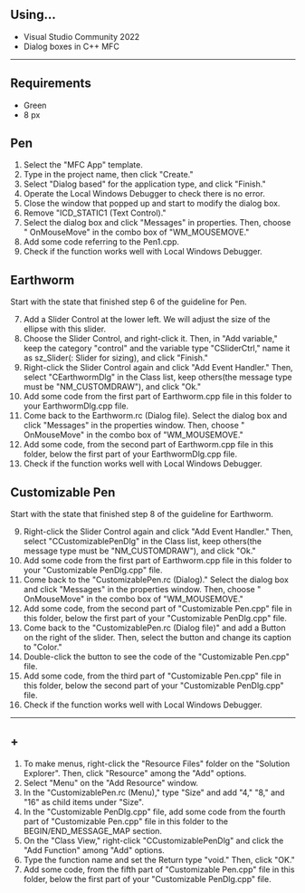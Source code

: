 ## Using...
- Visual Studio Community 2022
- Dialog boxes in C++ MFC



-------
## Requirements
- Green
- 8 px

## Pen
1. Select the "MFC App" template.
2. Type in the project name, then click "Create."
3. Select "Dialog based" for the application type, and click "Finish."
4. Operate the Local Windows Debugger to check there is no error.
5. Close the window that popped up and start to modify the dialog box.
6. Remove "ICD_STATIC1 (Text Control)."
7. Select the dialog box and click "Messages" in properties. Then, choose "<Add> OnMouseMove" in the combo box of "WM_MOUSEMOVE."
8. Add some code referring to the Pen1.cpp.
9. Check if the function works well with Local Windows Debugger.

## Earthworm
Start with the state that finished step 6 of the guideline for Pen.
<ol start="7">
  <li>Add a Slider Control at the lower left. We will adjust the size of the ellipse with this slider.</li>
  <li>Choose the Slider Control, and right-click it. Then, in "Add variable," keep the category "control" and the variable type "CSliderCtrl," name it as sz_Slider(: Slider for sizing), and click "Finish."</li> 
  <li>Right-click the Slider Control again and click "Add Event Handler." Then, select "CEarthwormDlg" in the Class list, keep others(the message type must be "NM_CUSTOMDRAW"), and click "Ok."</li>
  <li>Add some code from the first part of Earthworm.cpp file in this folder to your EarthwormDlg.cpp file.</li>
  <li>Come back to the Earthworm.rc (Dialog file). Select the dialog box and click "Messages" in the properties window. Then, choose "<Add> OnMouseMove" in the combo box of "WM_MOUSEMOVE."</li>
  <li>Add some code, from the second part of Earthworm.cpp file in this folder, below the first part of your EarthwormDlg.cpp file.</li>
  <li>Check if the function works well with Local Windows Debugger.</li>
</ol>

  
## Customizable Pen
Start with the state that finished step 8 of the guideline for Earthworm.
<ol start="9">
  <li>Right-click the Slider Control again and click "Add Event Handler." Then, select "CCustomizablePenDlg" in the Class list, keep others(the message type must be "NM_CUSTOMDRAW"), and click "Ok."</li>
  <li>Add some code from the first part of Earthworm.cpp file in this folder to your "Customizable PenDlg.cpp" file.</li>
  <li>Come back to the "CustomizablePen.rc (Dialog)." Select the dialog box and click "Messages" in the properties window. Then, choose "<Add> OnMouseMove" in the combo box of "WM_MOUSEMOVE."</li>
  <li>Add some code, from the second part of "Customizable Pen.cpp" file in this folder, below the first part of your "Customizable PenDlg.cpp" file.</li>
  <li>Come back to the "CustomizablePen.rc (Dialog file)" and add a Button on the right of the slider. Then, select the button and change its caption to "Color."</li>
  <li>Double-click the button to see the code of the "Customizable Pen.cpp" file.</li>
  <li>Add some code, from the third part of "Customizable Pen.cpp" file in this folder, below the second part of your "Customizable PenDlg.cpp" file.</li>
  <li>Check if the function works well with Local Windows Debugger.</li>
</ol>
  
  
  
  
  ---------
## +
  1. To make menus, right-click the "Resource Files" folder on the "Solution Explorer". Then, click "Resource" among the "Add" options.
  2. Select "Menu" on the "Add Resource" window.
  3. In the "CustomizablePen.rc (Menu)," type "Size" and add "4," "8," and "16" as child items under "Size".
  4. In the "Customizable PenDlg.cpp" file, add some code from the fourth part of "Customizable Pen.cpp" file in this folder to the BEGIN/END_MESSAGE_MAP section.
  5. On the "Class View," right-click "CCustomizablePenDlg" and click the "Add Function" among "Add" options.
  6. Type the function name and set the Return type "void." Then, click "OK."
  7. Add some code, from the fifth part of "Customizable Pen.cpp" file in this folder, below the first part of your "Customizable PenDlg.cpp" file.
